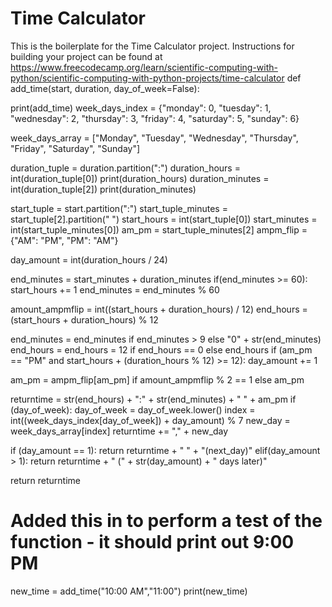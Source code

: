 # Time Calculator

This is the boilerplate for the Time Calculator project. Instructions for building your project can be found at https://www.freecodecamp.org/learn/scientific-computing-with-python/scientific-computing-with-python-projects/time-calculator
def add_time(start, duration, day_of_week=False):

  print(add_time)
  week_days_index = {"monday": 0, "tuesday": 1, "wednesday": 2, "thursday": 3, "friday": 4, "saturday": 5, "sunday": 6}

  week_days_array = ["Monday", "Tuesday", "Wednesday", "Thursday", "Friday", "Saturday", "Sunday"]

  duration_tuple = duration.partition(":")
  duration_hours = int(duration_tuple[0])
  print(duration_hours)
  duration_minutes = int(duration_tuple[2])
  print(duration_minutes)

  start_tuple = start.partition(":")
  start_tuple_minutes = start_tuple[2].partition(" ")
  start_hours = int(start_tuple[0])
  start_minutes = int(start_tuple_minutes[0])
  am_pm = start_tuple_minutes[2]
  ampm_flip = {"AM": "PM", "PM": "AM"}

  day_amount = int(duration_hours / 24)

  end_minutes = start_minutes + duration_minutes
  if(end_minutes >= 60):
    start_hours += 1
    end_minutes = end_minutes % 60

  amount_ampmflip = int((start_hours + duration_hours) / 12)
  end_hours = (start_hours + duration_hours) % 12

  end_minutes = end_minutes if end_minutes > 9 else "0" + str(end_minutes)
  end_hours = end_hours = 12 if end_hours == 0 else end_hours
  if (am_pm == "PM" and start_hours + (duration_hours % 12) >= 12):
    day_amount += 1

  am_pm = ampm_flip[am_pm] if amount_ampmflip % 2 == 1 else am_pm

  returntime = str(end_hours) + ":" + str(end_minutes) + " " + am_pm
  if (day_of_week):
    day_of_week = day_of_week.lower()
    index = int((week_days_index[day_of_week]) + day_amount) % 7
    new_day = week_days_array[index]
    returntime += "," + new_day

  if (day_amount == 1):
    return returntime + " " + "(next_day)"
  elif(day_amount > 1):
    return returntime + " (" + str(day_amount) + " days later)"

  return returntime

# Added this in to perform a test of the function - it should print out 9:00 PM
  
new_time = add_time("10:00 AM","11:00")
print(new_time)